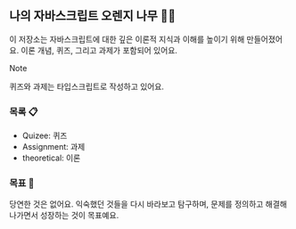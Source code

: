 ## 나의 자바스크립트 오렌지 나무 🌳🍊

이 저장소는 자바스크립트에 대한 깊은 이론적 지식과 이해를 높이기 위해 만들어졌어요. 이론 개념, 퀴즈, 그리고 과제가 포함되어 있어요.

> [!NOTE]
> 퀴즈와 과제는 타입스크립트로 작성하고 있어요.

### 목록 📋

- Quizee: 퀴즈
- Assignment: 과제
- theoretical: 이론

### 목표 🚀

당연한 것은 없어요. 익숙했던 것들을 다시 바라보고 탐구하며, 문제를 정의하고 해결해 나가면서 성장하는 것이 목표예요.
